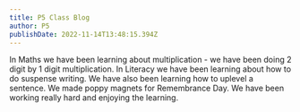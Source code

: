 ```yaml
---
title: P5 Class Blog
author: P5
publishDate: 2022-11-14T13:48:15.394Z
---
```

I﻿n Maths we have been learning about multiplication - we have been doing 2 digit by 1 digit multiplication. In Literacy we have been learning about how to do suspense writing. We have also been learning how to uplevel a sentence. We made poppy magnets for Remembrance Day. We have been working really hard and enjoying the learning.